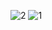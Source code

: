![2](https://github.com/user-attachments/assets/5c8a4b04-d50b-448c-be5f-ff9048eeab1c)
![1](https://github.com/user-attachments/assets/2b7d919c-cce5-461e-b8fb-7b55d70c18b1)
